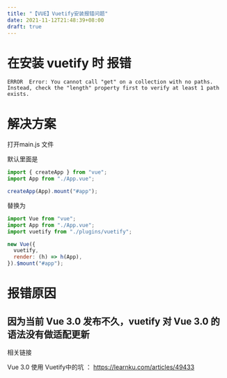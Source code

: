 ```yaml
---
title: "【VUE】Vuetify安装报错问题"
date: 2021-11-12T21:48:39+08:00
draft: true
---
```




# 在安装 vuetify 时 报错

```
ERROR  Error: You cannot call "get" on a collection with no paths. Instead, check the "length" property first to verify at least 1 path exists.
```

# 解决方案

打开main.js 文件

默认里面是

```js
import { createApp } from "vue";
import App from "./App.vue";

createApp(App).mount("#app");

```



替换为

```js
import Vue from "vue";
import App from "./App.vue";
import vuetify from "./plugins/vuetify";

new Vue({
  vuetify,
  render: (h) => h(App),
}).$mount("#app");

```

# 报错原因

## 因为当前 Vue 3.0 发布不久，vuetify 对 Vue 3.0 的语法没有做适配更新





相关链接 

Vue 3.0 使用 Vuetify中的坑 ： https://learnku.com/articles/49433


